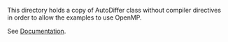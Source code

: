 This directory holds a copy of AutoDiffer class without compiler directives in
order to allow the examples to use OpenMP.

See [Documentation](https://github.com/79-99/cs107-FinalProject/blob/master/docs/documentation.ipynb).